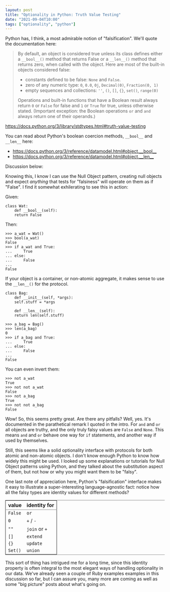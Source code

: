 ```yaml
---
layout: post
title: "Optionality in Python: Truth Value Testing"
date: "2021-09-04T10:00"
tags: ["optionality", "python"]
---
```


Python has, I think, a most admirable notion of "falsification". We'll
quote the documentation here:

> By default, an object is considered true unless its class defines
> either a `__bool__()` method that returns False or a `__len__()`
> method that returns zero, when called with the object. Here are most
> of the built-in objects considered false:
> 
> -   constants defined to be false: `None` and `False`.
> -   zero of any numeric type: `0`, `0.0`, `0j`, `Decimal(0)`, `Fraction(0, 1)`
> -   empty sequences and collections: `''`, `()`, `[]`, `{}`, `set()`, `range(0)`
> 
> Operations and built-in functions that have a Boolean result always
> return `0` or `False` for false and `1` or `True` for true, unless
> otherwise stated. (Important exception: the Boolean operations `or`
> and `and` always return one of their operands.)

<https://docs.python.org/3/library/stdtypes.html#truth-value-testing>

You can read about Python's boolean coercion methods, `__bool__` and
`__len__` here:

-   <https://docs.python.org/3/reference/datamodel.html#object.__bool__>
-   <https://docs.python.org/3/reference/datamodel.html#object.__len__>

Discussion below:

<!-- more -->

Knowing this, I know I can use the Null Object pattern, creating null
objects and expect *anything* that tests for "falsiness" will operate
on them as if "False". I find it somewhat exhilerating to see this in
action:

Given:

    class Wat:
        def __bool__(self):
    	return False

Then:

    >>> a_wat = Wat()
    >>> bool(a_wat)
    False
    >>> if a_wat and True:
    ...     True
    ... else:
    ...     False
    ... 
    False

If your object is a container, or non-atomic aggregate, it makes sense
to use the `__len__()` for the protocol.

    class Bag:
        def __init__(self, *args):
    	self.stuff = *args
    
        def __len__(self):
    	return len(self.stuff)

    >>> a_bag = Bag()
    >>> len(a_bag)
    0
    >>> if a_bag and True:
    ...     True
    ... else:
    ...     False
    ... 
    False

You can even invert them:

    >>> not a_wat
    True
    >>> not not a_wat
    False
    >>> not a_bag
    True
    >>> not not a_bag
    False

Wow! So, this seems pretty great. Are there any pitfalls? Well,
yes. It's documented in the parathetical remark I quoted in the
intro. For `and` and `or` all objects are truthy, and the only truly
falsy values are `False` and `None`. This means `and` and `or` behave
one way for `if` statements, and another way if used by themselves.

Still, this seems like a solid optionality interface with protocols
for both atomic and non-atomic objects. I don't know enough Python to
know how widely this might be used. I looked up some explanations or
tutorials for Null Object patterns using Python, and they talked about
the substitution aspect of them, but not how or why you might want
them to be "falsy".

One last note of appreciation here, Python's "falsification" interface
makes it easy to illustrate a super-interesting language-agnostic
fact: notice how all the falsy types are identity values for
different methods?

<table border="2" cellspacing="0" cellpadding="6" rules="groups" frame="hsides">


<colgroup>
<col  class="org-left" />

<col  class="org-left" />
</colgroup>
<thead>
<tr>
<th scope="col" class="org-left">value</th>
<th scope="col" class="org-left">identity for</th>
</tr>
</thead>

<tbody>
<tr>
<td class="org-left"><code>False</code></td>
<td class="org-left"><code>or</code></td>
</tr>


<tr>
<td class="org-left"><code>0</code></td>
<td class="org-left"><code>+</code> / <code>-</code></td>
</tr>


<tr>
<td class="org-left"><code>""</code></td>
<td class="org-left"><code>join</code> or <code>+</code></td>
</tr>


<tr>
<td class="org-left"><code>[]</code></td>
<td class="org-left"><code>extend</code></td>
</tr>


<tr>
<td class="org-left"><code>{}</code></td>
<td class="org-left"><code>update</code></td>
</tr>


<tr>
<td class="org-left"><code>Set()</code></td>
<td class="org-left"><code>union</code></td>
</tr>
</tbody>
</table>

This sort of thing has intrigued me for a long time, since this
identity property is often integral to the most elegant ways of
handling optionality in our data. We've already seen a couple of Ruby
examples examples in this discussion so far, but I can assure you,
many more are coming as well as some "big picture" posts about what's
going on.

